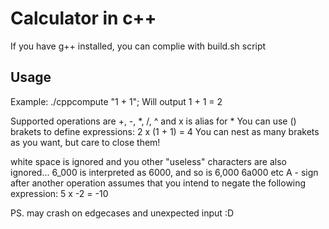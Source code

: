 # Calculator in c++
If you have g++ installed, you can complie with build.sh script

## Usage
Example: 
./cppcompute "1 + 1";
Will output
1 + 1 = 2

Supported operations are +, -, *, /, ^ and x is alias for *
You can use () brakets to define expressions:
2 x (1 + 1) = 4
You can nest as many brakets as you want, but care to close them!

white space is ignored and you other "useless" characters are also ignored... 6_000 is interpreted as 6000, and so is 6,000 6a000 etc
A - sign after another operation assumes that you intend to negate the following expression:
5 x -2 = -10

PS. may crash on edgecases and unexpected input :D
